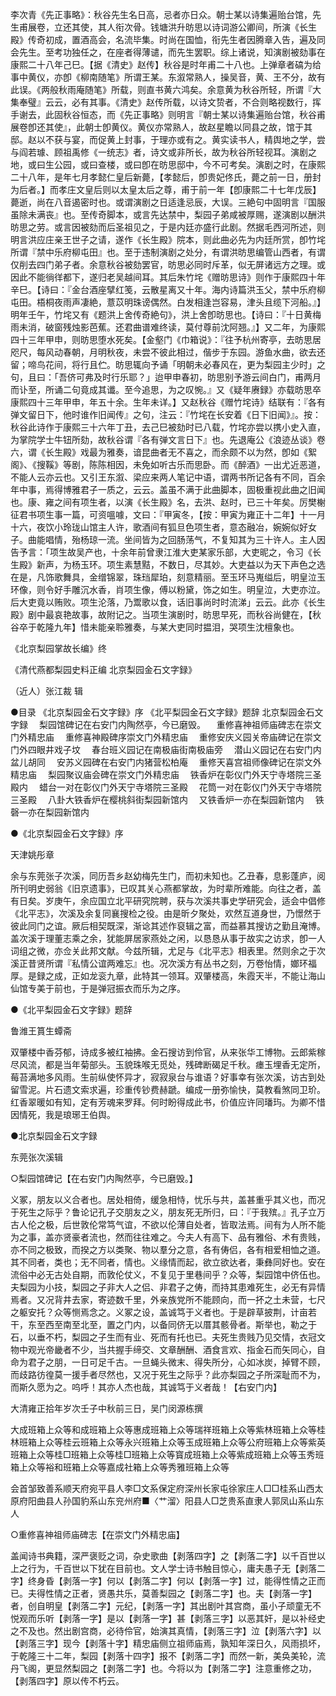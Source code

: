 <!-- { "loadSidebar": true } -->
李次青《先正事略》：秋谷先生名日高，忌者亦日众。朝士某以诗集遍贻台馆，先生甫展卷，立还其使，其人衔次骨。钱塘洪升昉思以诗词游公卿间，所演《长生殿》传奇初成，置酒高会，名流毕集。时尚在国恤，衔先生者因腾章入告，遍及同会先生。至考功独任之，在座者得薄谴，而先生罢职。综上诸说，知演剧被劾事在康熙二十八年己巳。【据《清史》赵传】秋谷是时年甫二十八也。上弹章者碻为给事中黄仪，亦卽《柳南随笔》所谓王某。东溆常熟人，操吴音，黄、王不分，故有此误。《两般秋雨庵随笔》所载，则直书黄六鸿矣。余意黄为秋谷所轻，所谓『大集奉璧』云云，必有其事。《清史》赵传所载，以诗文贽者，不合则略视数行，挥手谢去，此固秋谷恒态，而《先正事略》则明言『朝士某以诗集遍贻台馆，秋谷甫展卷卽还其使』，此朝士卽黄仪。黄仪亦常熟人，故赵星瞻以同县之故，馆于其邸。赵以不获与宴，而促黄上封事，于理亦或有之。黄实读书人，精舆地之学，尝与阎若璩、顾祖禹修《一统志》者，诗文或非所长，故为秋谷所轻视耳。演剧之地，或曰生公园，或曰查楼，或曰卽在昉思邸中，今不可考矣。演剧之时，在康熙二十八年，是年七月孝懿仁皇后新薨，【孝懿后，卽贵妃佟氏，薨之前一日，册封为后者。】而孝庄文皇后则以太皇太后之尊，甫于前一年【卽康熙二十七年戊辰】薨逝，尚在八音遏密时也。或谓演剧之日适逢忌辰，大误。三絶句中固明言『国服虽除未满丧』也。至传奇脚本，或言先达禁中，梨园子弟咸被厚赐，遂演剧以酬洪昉思之劳。或言因被劾而后圣祖见之，于是内廷亦盛行此剧。然据毛西河所述，则明言洪应庄亲王世子之请，遂作《长生殿》院本，则此曲必先为内廷所赏，卽竹垞所谓『禁中乐府柳屯田』也。至于违制演剧之处分，有谓洪昉思编管山西者，有谓仅削去四门弟子者。余意秋谷被劾罢官，昉思必同时斥革，似无屏诸远方之理。或因此不能徜徉都下，遂归老吴越间耳。其后朱竹垞《赠昉思诗》则作于康熙四十年辛巳。【诗曰：『金台酒座擘红笺，云散星离又十年。海内诗篇洪玉父，禁中乐府柳屯田。梧桐夜雨声凄絶，薏苡明珠谤偶然。白发相逢岂容易，津头且缆下河船。』】明年壬午，竹垞又有《题洪上舍传奇絶句》，洪上舍卽昉思也。【诗曰：『十日黄梅雨未消，破窗残烛影芭蕉。还君曲谱难终读，莫付尊前沈阿翘。』】又二年，为康熙四十三年甲申，则昉思堕水死矣。【金壑门《巾箱说》：『往予杭州寄亭，去昉思居咫尺，每风动春朝，月明秋夜，未尝不彼此相过，偕步于东园。游鱼水曲，欲去还留；啼鸟花间，将行且伫。昉思辄向予诵「明朝未必春风在，更为梨园主少时」之句，且曰：「吾侪可弗及时行乐耶？」迨甲申春初，昉思别予游云间白门，甫两月而讣至，所诵二句竟成其谶。至今追思，为之叹惋。』又《疑年赓録》亦载昉思卒康熙四十三年甲申，年五十余。生年未详。】又赵秋谷《赠竹垞诗》结联有：『各有弹文留日下，他时谁作旧闻传』之句，注云：『竹垞在长安着《日下旧闻》』。按：秋谷此诗作于康熙三十六年丁丑，去己巳被劾时已八载，竹垞亦尝以携小史入直，为掌院学士牛钮所劾，故秋谷谓『各有弹文言日下』也。先退庵公《浪迹丛谈》卷六，谓《长生殿》戏最为雅奏，谙昆曲者无不喜之，而余颇不以为然，卽如《絮阁》、《搜鞵》等剧，陈陈相因，未免如听古乐而思卧。而《醉酒》一出尤近恶道，不能人云亦云也。又引王东溆、梁应来两人笔记中语，谓两书所记各有不同，百余年中事，焉得博雅君子一质之，云云。盖虽不满于此曲脚本，固极重视此曲之旧闻也。康、雍之间有项生者，以演《长生殿》名，去洪、赵时，已三十年矣。厉樊榭征君书项生事一篇，可资嗢噱，文曰：『甲寅冬，【按：甲寅为雍正十二年】十一月十六，夜饮小玲珑山馆主人许，歌酒间有狐旦色项生者，意态融冶，婉婉似好女子。曲能唱情，殆杨琼一流。坐间皆为之回肠荡气，不复知其为三十许人。主人因告予言：「项生故吴产也，十余年前曾隶江淮大吏某家乐部，大吏昵之，令习《长生殿》新声，为杨玉环。项生素慧黠，不数日，尽其妙。大吏益以为天下声色之选在是，凡饰歌舞具，金缯锦翠，珠珰犀珀，刻意精丽。至玉环马嵬缢后，明皇泣玉环像，则令好手雕沉水香，肖项生像，傅以粉黛，饰之如生。明皇泣，大吏亦泣。后大吏竟以贿败。项生沦落，乃鬻歌以食，话旧事尚时时流涕」云云。此亦《长生殿》剧中最哀艳故事，故附记之。当项生演剧时，昉思早死，而秋谷尚健在，【秋谷卒于乾隆九年】惜未能亲聆雅奏，与某大吏同时揾泪，哭项生沈檀象也。

《北京梨园掌故长编》终


《清代燕都梨园史料正编 北京梨园金石文字録》

（近人）张江裁 辑



●目录
《北京梨园金石文字録》序
《北平梨园金石文字録》题辞
北京梨园金石文字録
　梨园馆碑记在右安门内陶然亭，今已磨毁。
　重修喜神祖师庙碑志在崇文门外精忠庙
　重修喜神殿碑序崇文门外精忠庙
　重修安庆义园关帝庙碑记在崇文门外四眼井戏子坟
　春台班义园记在南极庙街南极庙旁
　潜山义园记在右安门内盆儿胡同
　安苏义园碑在右安门内猪营松柏庵
　重修天喜宫祖师像碑记在崇文外精忠庙
　梨园聚议庙会碑在崇文门外精忠庙
　铁香炉在彰仪门外天宁寺塔院三圣殿内
　蜡台一对在彰仪门外天宁寺塔院三圣殿
　花筒一对在彰仪门外天宁寺塔院三圣殿
　八卦大铁香炉在樱桃斜街梨园新馆内
　又铁香炉一亦在梨园新馆内
　铁磬一亦在梨园新馆内


●《北京梨园金石文字録》序

天津姚彤章

余与东莞张子次溪，同历吾乡赵幼梅先生门，而初未知也。乙丑春，息影蓬庐，阅所刊明史弱翁《旧京遗事》，已叹其关心燕都掌故，为时辈所难能。向往之者，盖有日矣。岁庚午，余应国立北平研究院聘，获与次溪共事史学研究会，适会中倡修《北平志》，次溪及余复同襄搜检之役。由是昕夕聚处，欢然互道身世，乃憬然于彼此同门之谊。厥后相契既深，渐谂其述作裒辑之富，而益慕其搜访之勤且淹博。盖次溪于理董志乘之余，犹能屏居家燕处之闲，以恳恳从事于故实之访求，卽一人词组之微，亦佥关此邦文献。今兹所辑，尤足与《北平志》相表里。然则余之于次溪正昔贤所谓『私情公谊两难忘』也。况次溪方有丛书之刻，万卷怡情，嫏环福厚。是録之成，正如龙衮九章，此特其一领耳。双肇楼高，朱霞天半，不能让海山仙馆专美于前也，于是弹冠振衣而乐为之序。


●《北平梨园金石文字録》题辞

鲁潍王篔生蟫斋

双肇楼中香芬郁，诗成多被红袖拂。金石搜访到伶官，从来张华工博物。云郎紫稼尽风流，都是当年菊部头。玉貌珠喉无觅处，残碑断碣足千秋。瘗玉埋香无定所，莓苔满地多风雨。生前纵使怀异才，寂寂泉台与谁语？好事幸有张次溪，访古到处留雪泥。片石遗文索求遍，珍重传钞费赫蹏。编成一册弥愉快，莫教看煞同卫玠。红香翠暖如有知，定有芳魂来罗拜。何时盼得成此书，价值应许同璠玙。为卿不惜因情死，我是琅琊王伯舆。


●北京梨园金石文字録

东莞张次溪辑


○梨园馆碑记【在右安门内陶然亭，今已磨毁。】

义冢，朋友以义合者也。居处相倚，缓急相恃，忧乐与共，盖甚重乎其义也，而况于死生之际乎？鲁论记孔子交朋友之义，朋友死无所归，曰：『于我殡。』孔子立万古人伦之极，后世敦伦常笃气谊，不欲以伦薄自处者，皆取法焉。间有为人所不能为之事，盖亦贤豪者流也，然而往往难之。今夫人有高下、品有雅俗、术有贵贱，亦不同之极致，而揆之方以类聚、物以羣分之意，各有俦侣，各有相爱相恤之道。其不同者，类也；无不同者，情也。义缘情而起，欲立欲达者，秉彝同好也。安在流俗中必无古处自期，而敦伦仗义，不复见于里巷间乎？众等，梨园馆中侪伍也。夫梨园为小技，梨园之子非大人之侣、非君子之俦，而持其患难死生，必无有异情焉者。又况背井去家，寄迹数千里，外亲族党所不能顾向，而一抔之土未营，七尺之躯安托？众等恻焉念之。义冢之设，盖诚笃于义者也。于是辟草披荆，计亩若干，东至西至南至北至，置之门内，以备同侪无以厝其骸骨者。斯举也，勒之于石，以垂不朽，梨园之子生而有业、死而有托也已。夫死生贵贱乃见交情，衣冠文物中观光帝畿者不少，当共握手缔交、文章酬酬、酒食言欢、指金石而矢同心，自命为君子之朋，一日可足千古。一旦蝇头微末、得失所分，心如冰炭，掉臂不顾，而歧路彷徨莫一援手者尽然也，又况于死生之际乎？此亦梨园之子所深耻而不为，而斯久愿为之。呜呼！其亦人杰也哉，其诚笃于义者哉！【右安门内】

大清雍正拾年岁次壬子中秋前三日，吴门闵源栋撰

大成班箱上众等和成班箱上众等惠成班箱上众等瑞祥班箱上众等紫林班箱上众等桂林班箱上众等桂云班箱上众等永兴班箱上众等玉成班箱上众等公府班箱上众等紫英班箱上众等桂□班箱上众等桂□班箱上众等寳成班箱上众等紫成班箱上众等玉秀班箱上众等裕和班箱上众等嘉成社箱上众等秀雅班箱上众等

会首邹致善系顺天府宛平县人李□文系保定府深州长家屯徐家庄人□□桂系山西太原府阳曲县人孙国豹系山东兖州府■〈艹溜〉阳县人□芝贵系直隶人郭凤山系山东人


○重修喜神祖师庙碑志【在崇文门外精忠庙】

盖闻诗书典籍，深严褒贬之词，杂史歌曲【剥落四字】之【剥落二字】以千百世以上之行为，千百世以下犹在目前也。文人学士诗书触目惊心，庸夫愚子无【剥落二字】终身昏【剥落一字】何以【剥落二字】何以【剥落一字】过，能得性情之正而已。夫得性情之正者，贤愚共乐，莫善梨园之【剥落二字】也。夫【剥落一字】者，创自明皇【剥落二字】元纪，【剥落一字】其出剧叶其宫商，虽小子顽童无不悦观而乐听【剥落一字】是以【剥落一字】甚【剥落三字】以恶其奸，是以补经史之不及也。然出剧宫商，必待伶官，始演其真情，【剥落三字】泣【剥落六字】以【剥落三字】现今【剥落十字】精忠庙侧立祖师庙焉，孰知年深日久，风雨损坏，于乾隆三十二年，梨园【剥落十四字】报不【剥落二字】而然一新，美奂美轮，流丹飞阁，更显然梨园之【剥落二字】也。今将以为【剥落二字】注意重修之功，【剥落四字】原以传不朽云。

